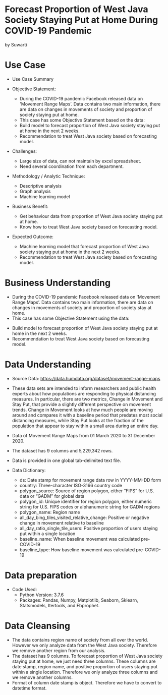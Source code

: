 # Forecast Proportion of West Java Society Staying Put at Home During COVID-19 Pandemic

by Suwarti

# Use Case

- Use Case Summary
- Objective Statement:
  * During the COVID-19 pandemic Facebook released data on 'Movement Range Maps’. Data contains two main information, there are data on changes in movements of society and proportion of society staying put at home. 
  * This case has some Objective Statement based on the data:
   * Build model to forecast proportion of West Java society staying put at home in the next 2 weeks.
   * Recommendation to treat West Java society based on forecasting model.

- Challenges:
  * Large size of data, can not maintain by excel spreadsheet.
  * Need several coordination from each department.

- Methodology / Analytic Technique:
  * Descriptive analysis
  * Graph analysis
  * Machine learning model

- Business Benefit:
  * Get behaviour data from proportion of West Java society staying put at home.
  * Know how to treat West Java society based on forecasting model.

- Expected Outcome:
  * Machine learning model that forecast proportion of West Java society staying put at home in the next 2 weeks.
  * Recommendation to treat West Java society based on forecasting model.
  
 # Business Understanding

- During the COVID-19 pandemic Facebook released data on 'Movement Range Maps’. Data contains two main information, there are data on changes in movements of society and proportion of society stay at home. 
- This case has some Objective Statement using the data:
 * Build model to forecast proportion of West Java society staying put at home in the next 2 weeks.
 * Recommendation to treat West Java society based on forecasting model.
 
# Data Understanding

- Source Data: https://data.humdata.org/dataset/movement-range-maps
- These data sets are intended to inform researchers and public health experts about how populations are responding to physical distancing measures. In particular, there are two metrics, Change in Movement and Stay Put, that provide a slightly different perspective on movement trends. Change in Movement looks at how much people are moving around and compares it with a baseline period that predates most social distancing measures, while Stay Put looks at the fraction of the population that appear to stay within a small area during an entire day.
- Data of Movement Range Maps from 01 March 2020 to 31 December 2020.
- The dataset has 9 columns and 5,229,342 rows.
- Data is provided in one global tab-delimited text file. 	

- Data Dictionary:
  * ds: Date stamp for movement range data row in YYYY-MM-DD form
  * country: Three-character ISO-3166 country code
  * polygon_source: Source of region polygon, either “FIPS” for U.S. data or “GADM” for global data
  * polygon_id: Unique identifier for region polygon, either numeric string for U.S. FIPS codes or alphanumeric string for GADM regions
  * polygon_name: Region name
  * all_day_bing_tiles_visited_relative_change: Positive or negative change in movement relative to baseline
  * all_day_ratio_single_tile_users: Positive proportion of users staying put within a single location
  * baseline_name: When baseline movement was calculated pre-COVID-19
  * baseline_type: How baseline movement was calculated pre-COVID-19

# Data preparation
- Code Used:
  * Python Version: 3.7.6
  * Packages: Pandas, Numpy, Matplotlib, Seaborn, Sklearn, Statsmodels, Itertools, and Fbprophet.

# Data Cleansing 
- The data contains region name of society from all over the world. However we only analyze data from the West Java society. Therefore we remove another region from our analysis.
- The dataset has 9 columns. To forecast proportion of West Java society staying put at home, we just need three columns. These columns are date stamp, region name, and positive proportion of users staying put within a single location. Therefore we only analyze three columns and we remove another columns.
- Format of column date stamp is object. Therefore we have to convert to datetime format.


